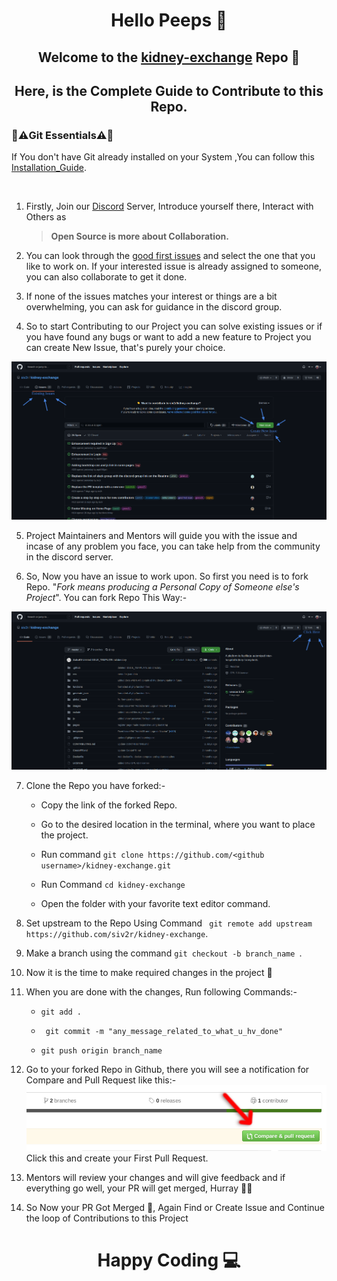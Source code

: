 <h1 align="center">Hello Peeps 👋</h1>
<h2 align="center">Welcome to the <a href="https://github.com/siv2r/kidney-exchange">kidney-exchange</a> Repo 🎉</h2>

<h2 align="center">Here, is the Complete Guide to Contribute to this Repo.</h2>

<h3>📌⚠️Git Essentials⚠️📌</h3>
 
If You don't have Git already installed on your System ,You can follow this [Installation_Guide](https://github.com/git-guides/install-git).



<br>

 1.  Firstly, Join our [Discord](https://discord.com/invite/d7j63WZV82) Server, Introduce yourself there, Interact with Others as 
      > **Open Source is more about Collaboration.** 

    
 2. You can look through the [good first issues](https://github.com/siv2r/kidney-exchange/issues?q=is%3Aissue+is%3Aopen+label%3A%22good+first+issue%22) and select the one that you like to work on. If your interested issue is already assigned to someone, you can also collaborate to get it done.
   
 3. If none of the issues matches your interest or things are a bit overwhelming, you can ask for guidance in the discord group.
   
 4.  So to start Contributing to our Project you can solve existing issues or if you have found any bugs or want to add a new feature to Project you can create New Issue, that's purely your choice.



  ![](../images/Issues.png)


   
 5.  Project Maintainers and Mentors will guide you with the issue and incase of any problem you face, you can take help from the community in the discord server.


 6.  So, Now you have an issue to work upon. So first you need is to fork Repo. "*Fork means producing a Personal Copy of Someone else's Project*". You can fork Repo This Way:-



  ![](../images/Fork.png)


 7.  Clone the Repo you have forked:-


  
      - Copy the link of the forked Repo.
      
      - Go to the desired location in the terminal, where you want to place the project.
      
      - Run command  ```git clone https://github.com/<github username>/kidney-exchange.git```
      
      - Run Command ``cd kidney-exchange ``
      
      - Open the folder with your favorite text editor command.



 8.  Set upstream to the Repo Using Command  `` git remote add upstream https://github.com/siv2r/kidney-exchange``.
  


 9.  Make a branch using the command  ``git checkout -b branch_name ``.



 10.  Now it is the time to make required changes in the project 🌸


 11.  When you are done with the changes, Run following Commands:-

  
      - ``git add .``
      
      - ``` git commit -m "any_message_related_to_what_u_hv_done"```
      
      - ```git push origin branch_name```



 12.  Go to your forked Repo in Github, there you will see a notification for Compare and Pull Request like this:-
![](../images/github-comparepr.png) <br>
  Click this and create your First Pull Request.



 1.   Mentors will review your changes and will give feedback and if everything go well, your PR will get merged, Hurray  🎉🥳



 2.   So Now your PR Got Merged 🎉, Again Find or Create Issue and Continue the loop of Contributions to this Project


<h1 align="center"> Happy Coding 💻</h1>
  


  
